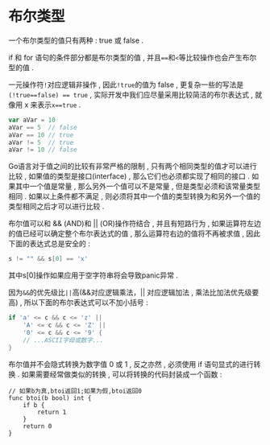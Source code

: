 # 布尔类型

一个布尔类型的值只有两种 : true 或 false .

if 和 for 语句的条件部分都是布尔类型的值 , 并且`==`和`<`等比较操作也会产生布尔型的值 .

一元操作符`!`对应逻辑非操作 , 因此`!true`的值为 false , 更复杂一些的写法是`(!true==false) == true` , 实际开发中我们应尽量采用比较简洁的布尔表达式 , 就像用 x 来表示`x==true` .

```go
var aVar = 10
aVar == 5  // false
aVar == 10 // true
aVar != 5  // true
aVar != 10 // false
```

Go语言对于值之间的比较有非常严格的限制 , 只有两个相同类型的值才可以进行比较 , 如果值的类型是接口\(interface\) , 那么它们也必须都实现了相同的接口 . 如果其中一个值是常量 , 那么另外一个值可以不是常量 , 但是类型必须和该常量类型相同 . 如果以上条件都不满足 , 则必须将其中一个值的类型转换为和另外一个值的类型相同之后才可以进行比较 .

布尔值可以和 && \(AND\)和 \|\| \(OR\)操作符结合 , 并且有短路行为 , 如果运算符左边的值已经可以确定整个布尔表达式的值 , 那么运算符右边的值将不再被求值 , 因此下面的表达式总是安全的 :

```go
s != "" && s[0] == 'x'
```

其中s\[0\]操作如果应用于空字符串将会导致panic异常 .

因为`&&`的优先级比`||`高\(&&对应逻辑乘法，\|\| 对应逻辑加法 , 乘法比加法优先级要高\) , 所以下面的布尔表达式可以不加小括号 :

```go
if 'a' <= c && c <= 'z' ||
    'A' <= c && c <= 'Z' ||
    '0' <= c && c <= '9' {
    // ...ASCII字母或数字...
}
```

布尔值并不会隐式转换为数字值 0 或 1 , 反之亦然 , 必须使用 if 语句显式的进行转换 . 如果需要经常做类似的转换 , 可以将转换的代码封装成一个函数 : 

```
// 如果b为真,btoi返回1;如果为假,btoi返回0
func btoi(b bool) int {
    if b {
        return 1
    }
    return 0
}
```



